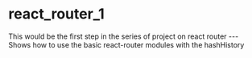 # react_router_1
This would be the first step in the series of project on react router --- Shows how to use the basic react-router modules with the hashHistory
